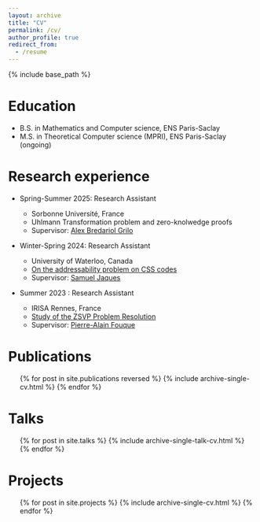 ```yaml
---
layout: archive
title: "CV"
permalink: /cv/
author_profile: true
redirect_from:
  - /resume
---
```


{% include base_path %}

Education
======
* B.S. in Mathematics and Computer science, ENS Paris-Saclay
* M.S. in Theoretical Computer science (MPRI), ENS Paris-Saclay (ongoing) 

Research experience
======

* Spring-Summer 2025: Research Assistant
  * Sorbonne Université, France
  * Uhlmann Transformation problem and zero-knolwedge proofs
  * Supervisor: [Alex Bredariol Grilo](https://abgrilo.github.io/)


* Winter-Spring 2024: Research Assistant
  * University of Waterloo, Canada
  * [On the addressability problem on CSS codes](https://jerome-guyot.github.io/_pages/files/rapport_de_stage_M1.pdf)
  * Supervisor: [Samuel Jaques](https://sam-jaques.appspot.com/)


* Summer 2023 : Research Assistant
  * IRISA Rennes, France
  * [Study of the ZSVP Problem Resolution](files/rapport_stage_jerome_guyot.pdf)
  * Supervisor: [Pierre-Alain Fouque](https://www.di.ens.fr/~fouque/)
  

Publications
======
  <ul>{% for post in site.publications reversed %}
    {% include archive-single-cv.html %}
  {% endfor %}</ul>
  
Talks
======
  <ul>{% for post in site.talks %}
    {% include archive-single-talk-cv.html %}
  {% endfor %}</ul>

  Projects
======
  <ul>{% for post in site.projects %}
    {% include archive-single-cv.html %}
  {% endfor %}</ul>
  
